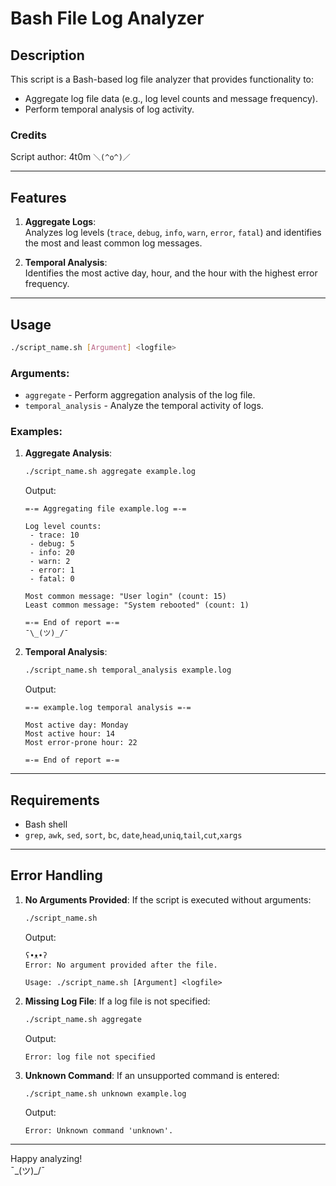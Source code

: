 # Bash File Log Analyzer

## Description

This script is a Bash-based log file analyzer that provides functionality to:
- Aggregate log file data (e.g., log level counts and message frequency).
- Perform temporal analysis of log activity.

### Credits

Script author: 4t0m 
`＼(^o^)／`

---

## Features

1. **Aggregate Logs**:  
   Analyzes log levels (`trace`, `debug`, `info`, `warn`, `error`, `fatal`) and identifies the most and least common log messages.

2. **Temporal Analysis**:  
   Identifies the most active day, hour, and the hour with the highest error frequency.

---

## Usage

```bash
./script_name.sh [Argument] <logfile>
```

### Arguments:
- `aggregate` - Perform aggregation analysis of the log file.
- `temporal_analysis` - Analyze the temporal activity of logs.

### Examples:
1. **Aggregate Analysis**:
   ```bash
   ./script_name.sh aggregate example.log
   ```
   Output:
   ```
   =-= Aggregating file example.log =-=

   Log level counts:
    - trace: 10
    - debug: 5
    - info: 20
    - warn: 2
    - error: 1
    - fatal: 0

   Most common message: "User login" (count: 15)
   Least common message: "System rebooted" (count: 1)

   =-= End of report =-=
   ¯\_(ツ)_/¯
   ```

2. **Temporal Analysis**:
   ```bash
   ./script_name.sh temporal_analysis example.log
   ```
   Output:
   ```
   =-= example.log temporal analysis =-=

   Most active day: Monday
   Most active hour: 14
   Most error-prone hour: 22

   =-= End of report =-=
   ```

---

## Requirements

- Bash shell
- `grep`, `awk`, `sed`, `sort`, `bc`, `date`,`head`,`uniq`,`tail`,`cut`,`xargs`

---

## Error Handling

1. **No Arguments Provided**:
   If the script is executed without arguments:
   ```bash
   ./script_name.sh
   ```
   Output:
   ```
   ʕ•ᴥ•ʔ
   Error: No argument provided after the file.

   Usage: ./script_name.sh [Argument] <logfile>
   ```

2. **Missing Log File**:
   If a log file is not specified:
   ```bash
   ./script_name.sh aggregate
   ```
   Output:
   ```
   Error: log file not specified
   ```

3. **Unknown Command**:
   If an unsupported command is entered:
   ```bash
   ./script_name.sh unknown example.log
   ```
   Output:
   ```
   Error: Unknown command 'unknown'.
   ```

---
Happy analyzing!  
¯\_(ツ)_/¯
